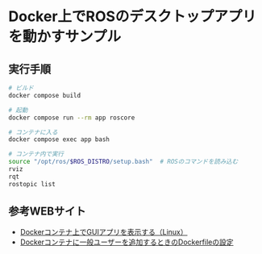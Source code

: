 # Docker上でROSのデスクトップアプリを動かすサンプル

## 実行手順

```bash
# ビルド
docker compose build

# 起動
docker compose run --rm app roscore

# コンテナに入る
docker compose exec app bash

# コンテナ内で実行
source "/opt/ros/$ROS_DISTRO/setup.bash"  # ROSのコマンドを読み込む
rviz
rqt
rostopic list
```


## 参考WEBサイト

- [Dockerコンテナ上でGUIアプリを表示する（Linux）](https://zenn.dev/ysuito/articles/fdc4a49d83614a)
- [Dockerコンテナに一般ユーザーを追加するときのDockerfileの設定](https://qiita.com/Spritaro/items/602118d946a4383bd2bb)
